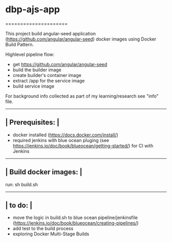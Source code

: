 # dbp-ajs-app
=====================

This project build angular-seed application (https://github.com/angular/angular-seed) docker images using Docker Build Pattern.  

Highlevel pipeline flow:
- get https://github.com/angular/angular-seed
- build the builder image
- create builder's container image
- extract /app for the service image
- build service image

For background info collected as part of my learning/research see "info" file.

------------------
| Prerequisites: |
------------------
- docker installed (https://docs.docker.com/install/)
- required jenkins with blue ocean pluging (see https://jenkins.io/doc/book/blueocean/getting-started/) for CI with Jenkins

------------------------
| Build docker images: |
------------------------
run: sh build.sh

----------
| to do: |
----------
- move the logic in build.sh to blue ocean pipeline/jenkinsfile (https://jenkins.io/doc/book/blueocean/creating-pipelines/) 
- add test to the build process
- exploring Docker Multi-Stage Builds
